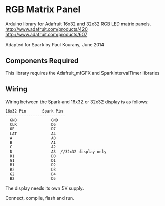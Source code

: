 RGB Matrix Panel
================

Arduino library for Adafruit 16x32 and 32x32 RGB LED matrix panels.
	http://www.adafruit.com/products/420
	http://www.adafruit.com/products/607

Adapted for Spark by Paul Kourany, June 2014

Components Required
---
This library requires the Adafruit_mfGFX and SparkIntervalTimer libraries

Wiring
---
Wiring between the Spark and 16x32 or 32x32 display is as follows:

```
16x32 Pin		Spark Pin
--------------------------
  GND				GND
  CLK 				D6
  OE  				D7
  LAT 				A4
  A   				A0
  B   				A1
  C   				A2
  D					A3	//32x32 display only
  R1				D0				
  G1				D1				
  B1				D2				
  R2				D3				
  G2				D4				
  B2				D5				
```

The display needs its own 5V supply.

Connect, compile, flash and run.
